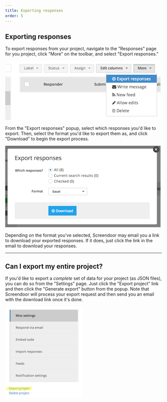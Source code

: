 ```yaml
---
title: Exporting responses
order: 5
---
```


## Exporting responses

To export responses from your project, navigate to the "Responses" page for you project, click "More" on the toolbar, and select "Export responses."

![export responses](../images/screenshot_export_responses.png)

From the "Export responses" popup, select which responses you'd like to export. Then, select the format you'd like to export them as, and click "Download" to begin the export process.

![export responses...](../images/screenshot_export_responses_popup.png)

Depending on the format you've selected, Screendoor may email you a link to download your exported responses. If it does, just click the link in the email to download your responses.

---

## Can I export my entire project?
If you'd like to export a *complete* set of data for your project (as JSON files), you can do so from the "Settings" page. Just click the "Export project" link and then click the "Generate export" button from the popup. Note that Screendoor will process your export request and then send you an email with the download link once it's done.

![export project](../images/screenshot_export_project.png)